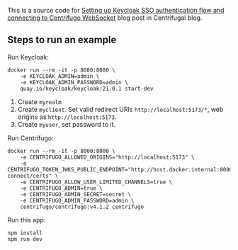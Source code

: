 This is a source code for [Setting up Keycloak SSO authentication flow and connecting to Centrifugo WebSocket](https://centrifugal.dev/blog/2023/03/31/keycloak-sso-centrifugo) blog post in Centrifugal blog. 

## Steps to run an example

Run Keycloak:

```
docker run --rm -it -p 8080:8080 \
    -e KEYCLOAK_ADMIN=admin \
    -e KEYCLOAK_ADMIN_PASSWORD=admin \
    quay.io/keycloak/keycloak:21.0.1 start-dev
```

1. Create `myrealm`
1. Create `myclient`. Set valid redirect URIs `http://localhost:5173/*`, web origins as `http://localhost:5173`.
1. Create `myuser`, set password to it.

Run Centrifugo:

```
docker run --rm -it -p 8000:8000 \
    -e CENTRIFUGO_ALLOWED_ORIGINS="http://localhost:5173" \
    -e CENTRIFUGO_TOKEN_JWKS_PUBLIC_ENDPOINT="http://host.docker.internal:8080/realms/myrealm/protocol/openid-connect/certs" \
    -e CENTRIFUGO_ALLOW_USER_LIMITED_CHANNELS=true \
    -e CENTRIFUGO_ADMIN=true \
    -e CENTRIFUGO_ADMIN_SECRET=secret \
    -e CENTRIFUGO_ADMIN_PASSWORD=admin \
    centrifugo/centrifugo:v4.1.2 centrifugo
```

Run this app:

```
npm install
npm run dev
```
